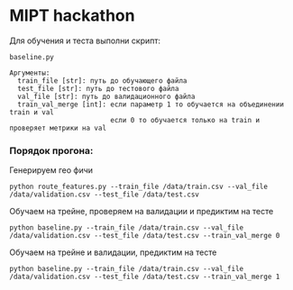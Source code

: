 # MIPT hackathon

Для обучения и теста выполни скрипт:

```angular2
baseline.py

Аргументы:
  train_file [str]: путь до обучающего файла
  test_file [str]: путь до тестового файла
  val_file [str]: путь до валидационного файла
  train_val_merge [int]: если параметр 1 то обучается на объединении train и val
                         если 0 то обучается только на train и проверяет метрики на val
```

### Порядок прогона: 

Генерируем гео фичи 
```
python route_features.py --train_file /data/train.csv --val_file /data/validation.csv --test_file /data/test.csv
```

Обучаем на трейне, проверяем на валидации и предиктим на тесте
```
python baseline.py --train_file /data/train.csv --val_file /data/validation.csv --test_file /data/test.csv --train_val_merge 0
```

Обучаем на трейне и валидации, предиктим на тесте
```
python baseline.py --train_file /data/train.csv --val_file /data/validation.csv --test_file /data/test.csv --train_val_merge 1
```